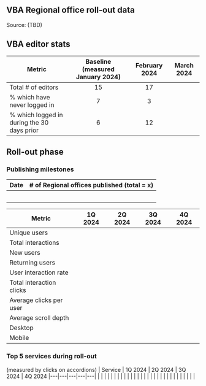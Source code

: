 ## VBA Regional office roll-out data
Source: (TBD)

## VBA editor stats

| Metric | Baseline (measured January 2024)  | February 2024 | March 2024 | 
| ---| :---:  | :---: |:---:  |
| Total # of editors | 15 |17 | | 
| % which have never logged in | 7 |3 | |
| % which logged in during the 30 days prior | 6 | 12| | 

## Roll-out phase

### Publishing milestones
| Date | # of Regional offices published (total = x)|
| --- | ---|
| | |
| | |
| | |
| | |
| | |

| Metric | 1Q 2024 | 2Q 2024 | 3Q 2024 | 4Q 2024
|---|---|---|---|---|
| Unique users	| | | | | 
| Total interactions	| | | | | 
| New users| | | | | 
| Returning users | | | | | 
| User interaction rate | | | | | 
| Total interaction clicks | | | | | 
| Average clicks per user | | | | | 
| Average scroll depth | | | | | 
| Desktop | | | | | 
| Mobile | | | | | 

### Top 5 services during roll-out
(measured by clicks on accordions)
| Service | 1Q 2024 | 2Q 2024 | 3Q 2024 | 4Q 2024
|---|---|---|---|---|
| | | | | | 
| | | | | | 
| | | | | | 
| | | | | | 
| | | | | | 
